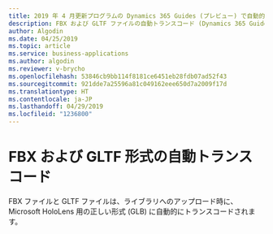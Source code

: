 ```yaml
---
title: 2019 年 4 月更新プログラムの Dynamics 365 Guides (プレビュー) で自動的にトランスコードされる形式
description: FBX および GLTF ファイルの自動トランスコード (Dynamics 365 Guides (プレビュー) の 2019 年 4 月更新プログラムの機能) により、ライブラリへのファイルのアップロードが簡単になります。
author: Algodin
ms.date: 04/25/2019
ms.topic: article
ms.service: business-applications
ms.author: algodin
ms.reviewer: v-brycho
ms.openlocfilehash: 53846cb9bb114f8181ce6451eb28fdb07ad52f43
ms.sourcegitcommit: 921dde7a25596a81c049162eee650d7a2009f17d
ms.translationtype: HT
ms.contentlocale: ja-JP
ms.lasthandoff: 04/29/2019
ms.locfileid: "1236800"
---
```

# <a name="fbx-and-gltf-formats-automatically-transcoded"></a>FBX および GLTF 形式の自動トランスコード

FBX ファイルと GLTF ファイルは、ライブラリへのアップロード時に、Microsoft HoloLens 用の正しい形式 (GLB) に自動的にトランスコードされます。
